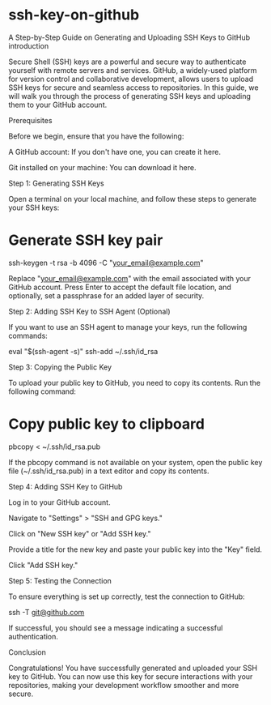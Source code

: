 # ssh-key-on-github

A Step-by-Step Guide on Generating and Uploading SSH Keys to GitHub
introduction

Secure Shell (SSH) keys are a powerful and secure way to authenticate yourself with remote servers and services. GitHub, a widely-used platform for version control and collaborative development, allows users to upload SSH keys for secure and seamless access to repositories. In this guide, we will walk you through the process of generating SSH keys and uploading them to your GitHub account.

Prerequisites

Before we begin, ensure that you have the following:

A GitHub account: If you don't have one, you can create it here.

Git installed on your machine: You can download it here.

Step 1: Generating SSH Keys

Open a terminal on your local machine, and follow these steps to generate your SSH keys:

# Generate SSH key pair 
ssh-keygen -t rsa -b 4096 -C "your_email@example.com"

Replace "your_email@example.com" with the email associated with your GitHub account. Press Enter to accept the default file location, and optionally, set a passphrase for an added layer of security.

Step 2: Adding SSH Key to SSH Agent (Optional)

If you want to use an SSH agent to manage your keys, run the following commands:

eval "$(ssh-agent -s)"
ssh-add ~/.ssh/id_rsa

Step 3: Copying the Public Key

To upload your public key to GitHub, you need to copy its contents. Run the following command:

# Copy public key to clipboard 
pbcopy < ~/.ssh/id_rsa.pub

If the pbcopy command is not available on your system, open the public key file (~/.ssh/id_rsa.pub) in a text editor and copy its contents.

Step 4: Adding SSH Key to GitHub

Log in to your GitHub account.

Navigate to "Settings" > "SSH and GPG keys."

Click on "New SSH key" or "Add SSH key."

Provide a title for the new key and paste your public key into the "Key" field.

Click "Add SSH key."

Step 5: Testing the Connection

To ensure everything is set up correctly, test the connection to GitHub:

ssh -T git@github.com

If successful, you should see a message indicating a successful authentication.

Conclusion

Congratulations! You have successfully generated and uploaded your SSH key to GitHub. You can now use this key for secure interactions with your repositories, making your development workflow smoother and more secure.
